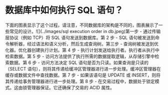 # 数据库中如何执行 SQL 语句？

下面的图表显示了这个过程。请注意，不同数据库的架构是不同的，图表展示了一些常见的设计。![](../images/sql execution order in db.jpeg)第一步 - 通过传输层协议（例如 TCP）将 SQL 语句发送到数据库。第 2 步 - SQL 语句被发送到命令解析器，经过语法和语义分析，然后生成查询树。第三步 - 查询树被发送到优化器。优化器创建执行计划。第 4 步 - 执行计划发送给执行者。执行者从执行中检索数据。第 5 步 - 访问方法提供了执行所需的数据提取逻辑，从存储引擎中检索数据。第 6 步 - 访问方法决定 SQL 语句是否为只读。如果查询是只读的（SELECT 语句），则将其传递给缓冲区管理器进行进一步处理。缓冲区管理器在缓存或数据文件中查找数据。第 7 步 - 如果该语句是 UPDATE 或 INSERT，则将其传递给事务管理器进行进一步处理。第 8 步 - 在交易过程中，数据处于锁定模式。这由锁管理器保证。它还确保了交易的 ACID 属性。